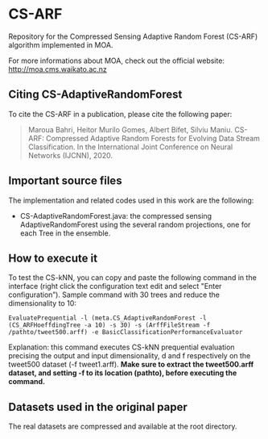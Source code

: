 # CS-ARF
Repository for the Compressed Sensing Adaptive Random Forest (CS-ARF) algorithm implemented in MOA.

For more informations about MOA, check out the official website: 
http://moa.cms.waikato.ac.nz

## Citing CS-AdaptiveRandomForest
To cite the CS-ARF in a publication, please cite the following paper: 

> Maroua Bahri, Heitor Murilo Gomes, Albert Bifet, Silviu Maniu.
> CS-ARF: Compressed Adaptive Random Forests for Evolving Data Stream Classification. In the International Joint Conference on Neural Networks (IJCNN), 2020.

## Important source files
The implementation and related codes used in this work are the following: 
* CS-AdaptiveRandomForest.java: the compressed sensing AdaptiveRandomForest using the several random projections, one for each Tree in the ensemble.

## How to execute it
To test the CS-kNN, you can copy and paste the following command in the interface (right click the configuration text edit and select "Enter configuration”).
Sample command with 30 trees and reduce the dimensionality to 10: 

`EvaluatePrequential -l (meta.CS_AdaptiveRandomForest -l (CS_ARFHoeffdingTree -a 10) -s 30) -s (ArffFileStream -f /pathto/tweet500.arff) -e BasicClassificationPerformanceEvaluator`

Explanation: this command executes CS-kNN prequential evaluation precising the output and input dimensionality, d and f respectively on the tweet500 dataset (-f tweet1.arff). 
**Make sure to extract the tweet500.arff dataset, and setting -f to its location (pathto), before executing the command.**

## Datasets used in the original paper
The real datasets are compressed and available at the root directory. 
